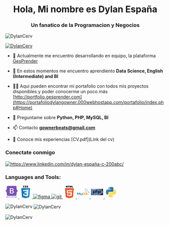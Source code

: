 <h1 align="center">Hola, Mi nombre es  Dylan España</h1>
<h3 align="center">Un fanatico de la Programacion y Negocios</h3>

<p align="left"> <img src="https://komarev.com/ghpvc/?username=DylanCerv&label=Profile%20views&color=0e75b6&style=flat" alt="DylanCerv" /> </p>

<p align="left"> <a href="https://github.com/ryo-ma/github-profile-trophy"><img src="https://github-profile-trophy.vercel.app/?username=DylanCerv" alt="DylanCerv" /></a> </p>

- 🔭 Actualmente me encuentro desarrollando en equipo, la plataforma [GesPrender](https://gesprender.com)

- 🌱 En estos momentos me encuentro aprendiento **Data Science, English (Intermediate) and BI**

- 👨‍💻 Aqui pueden encontrar mi portafolio con todos mis proyectos disponibles y poder conocerme un poco más [http://portfolio.gesprender.com](https://portafoliodylangowner.000webhostapp.com/portafolio/index.php#Home)

- 💬 Preguntame sobre **Python, PHP, MySQL, BI**

- 📫 Contacto **gownerbeats@gmail.com**

- 📄 Conoce mis experiencias [CV.pdf](Link del cv)

<h3 align="left">Conectate conmigo</h3>
<p align="left">
<a href="https://www.linkedin.com/in/dylan-españa-c-200abc/" target="blank"><img align="center" src="https://raw.githubusercontent.com/rahuldkjain/github-profile-readme-generator/master/src/images/icons/Social/linked-in-alt.svg" alt="https://www.linkedin.com/in/dylan-españa-c-200abc/" height="30" width="40" /></a>
</p>

<h3 align="left">Languages and Tools:</h3>
<p align="left">
    <a href="https://getbootstrap.com" target="_blank" rel="noreferrer">
        <img src="https://raw.githubusercontent.com/devicons/devicon/master/icons/bootstrap/bootstrap-plain-wordmark.svg" alt="bootstrap" width="40" height="40"/>
    </a>
    <a href="https://www.w3schools.com/css/" target="_blank" rel="noreferrer">
        <img src="https://raw.githubusercontent.com/devicons/devicon/master/icons/css3/css3-original-wordmark.svg" alt="css3" width="40" height="40"/>
    </a>
    <a href="https://www.figma.com/" target="_blank" rel="noreferrer">
        <img src="https://www.vectorlogo.zone/logos/figma/figma-icon.svg" alt="figma" width="40" height="40"/>
    </a>
    <a href="https://git-scm.com/" target="_blank" rel="noreferrer"> <img src="https://www.vectorlogo.zone/logos/git-scm/git-scm-icon.svg" alt="git" width="40" height="40"/>
    </a>
    <a href="https://www.w3.org/html/" target="_blank" rel="noreferrer">
        <img src="https://raw.githubusercontent.com/devicons/devicon/master/icons/html5/html5-original-wordmark.svg" alt="html5" width="40" height="40"/>
    </a>
    <a href="https://www.mysql.com/" target="_blank" rel="noreferrer">
        <img src="https://raw.githubusercontent.com/devicons/devicon/master/icons/mysql/mysql-original-wordmark.svg" alt="mysql" width="40" height="40"/>
    </a>
    <a href="https://www.php.net" target="_blank" rel="noreferrer">
        <img src="https://raw.githubusercontent.com/devicons/devicon/master/icons/php/php-original.svg" alt="php" width="40" height="40"/>
    </a>
    <a href="https://www.python.org" target="_blank" rel="noreferrer">
        <img src="https://raw.githubusercontent.com/devicons/devicon/master/icons/python/python-original.svg" alt="python" width="40" height="40"/>
    </a>
</p>

<p><img align="left" src="https://github-readme-stats.vercel.app/api/top-langs?username=DylanCerv&show_icons=true&locale=en&layout=compact" alt="DylanCerv" /></p>
<p>&nbsp;<img align="center" src="https://github-readme-stats.vercel.app/api?username=DylanCerv&show_icons=true&locale=en" alt="DylanCerv" /></p>
<p><img align="center" src="https://github-readme-streak-stats.herokuapp.com/?user=DylanCerv&" alt="DylanCerv" /></p>
